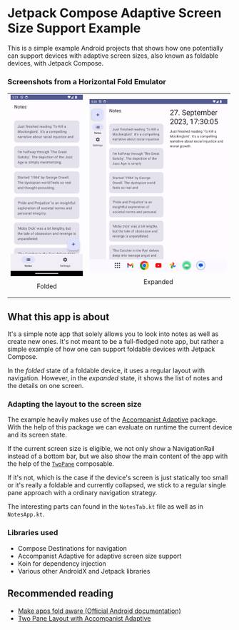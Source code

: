 # Jetpack Compose Adaptive Screen Size Support Example

This is a simple example Android projects that shows how one potentially can support devices with
adaptive screen sizes, also known as foldable devices, with Jetpack Compose.

### Screenshots from a Horizontal Fold Emulator

<table style="max-width: 500px;">
<tr>
<td>
<div style="display: flex; flex-direction: column; align-items: center">
<img src="./images/fold_collapsed_screenshot.png" alt="Screenshot of folded setting">
<p>Folded</p>
</div>
</td>
<td>
<div style="display: flex; flex-direction: column; align-items: center">
<img src="./images/fold_expanded_screenshot.png" alt="Screenshot of expanded setting">
<p>Expanded</p>
</div>
</td>
</tr>
</table>

## What this app is about

It's a simple note app that solely allows you to look into notes as well as create new ones. It's
not meant to be a full-fledged note app, but rather a simple example of how one can support foldable
devices with Jetpack Compose.

In the *folded* state of a foldable device, it uses a regular layout with navigation. However, in
the *expanded* state, it shows the list of notes and the details on one screen.

### Adapting the layout to the screen size

The example heavily makes use of
the [Accompanist Adaptive](https://google.github.io/accompanist/adaptive/) package.
With the help of this package we can evaluate on runtime the current device and its screen state.

If the current screen size is eligible, we not only show a NavigationRail instead of a bottom bar, but we also show the
main
content of the app with the help of the [`TwoPane`](https://google.github.io/accompanist/adaptive/#twopane) composable.

If it's not, which is the case if the device's screen is just statically too small or it's really a foldable and
currently collapsed, we stick to a regular single pane approach with a ordinary navigation strategy.

The interesting parts can found in the `NotesTab.kt` file as well as in `NotesApp.kt`.

### Libraries used

* Compose Destinations for navigation
* Accompanist Adaptive for adaptive screen size support
* Koin for dependency injection
* Various other AndroidX and Jetpack libraries

## Recommended reading

* [Make apps fold aware (Official Android documentation)](https://developer.android.com/guide/topics/large-screens/make-apps-fold-aware)
* [Two Pane Layout with Accompanist Adaptive](https://devblogs.microsoft.com/surface-duo/jetpack-compose-accompanist-twopane/?ref=blog.ippon.tech)